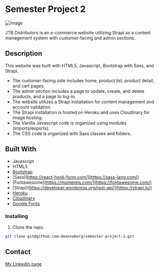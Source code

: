 # Semester Project 2

![image](https://user-images.githubusercontent.com/52622303/164316813-4b12d99f-aeb7-4069-85cf-e72b3a50ac99.png)

JTB Distributors is an e-commerce website utilizing Strapi as a content management system with customer-facing and admin sections. 

## Description

This website was built with HTML5, Javascript, Bootstrap with Sass, and Strapi. 

- The customer-facing side includes home, product list, product detail, and cart pages.
- The admin section includes a page to update, create, and delete products, and a page to log-in.
- The website utilizes a Strapi installation for content management and account validation. 
- The Strapi installation is hosted on Heroku and uses Cloudinary for image hosting. 
- The Vanilla Javascript code is organized using modules (imports/exports). 
- The CSS code is organized with Sass classes and folders. 

## Built With

- Javascript
- HTML5
- [Bootstrap](https://getbootstrap.com)
- [Sass](https://react-hook-form.com/](https://sass-lang.com/)
- [Fontawesome](https://momentjs.com/](https://fontawesome.com/)
- [Strapi](https://developer.wordpress.org/rest-api/](https://strapi.io/)
- [Heroku](https://www.heroku.com/)
- [Cloudinary](https://cloudinary.com/)
- [Google Fonts](https://fonts.google.com/)


### Installing

1. Clone the repo:

```bash
git clone git@github.com:deannaberg/semester-project-2.git
```

## Contact

[My LinkedIn page](https://www.linkedin.com/in/bergdeanna/)

